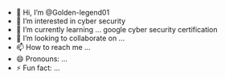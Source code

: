 - 👋 Hi, I’m @Golden-legend01
- 👀 I’m interested in cyber security 
- 🌱 I’m currently learning ... google cyber security certification 
- 💞️ I’m looking to collaborate on ...
- 📫 How to reach me ...
- 😄 Pronouns: ...
- ⚡ Fun fact: ...

<!---
Golden-legend01/Golden-legend01 is a ✨ special ✨ repository because its `README.md` (this file) appears on your GitHub profile.
You can click the Preview link to take a look at your changes.
--->
